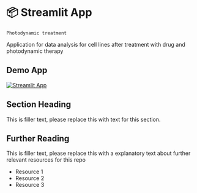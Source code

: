 # 📦 Streamlit App 
```
Photodynamic treatment
```

Application for data analysis for cell lines after treatment with drug and photodynamic therapy
## Demo App

[![Streamlit App](https://static.streamlit.io/badges/streamlit_badge_black_white.svg)](https://karollayna-plate-96-wells.streamlit.app/)

## Section Heading

This is filler text, please replace this with text for this section.

## Further Reading

This is filler text, please replace this with a explanatory text about further relevant resources for this repo
- Resource 1
- Resource 2
- Resource 3



